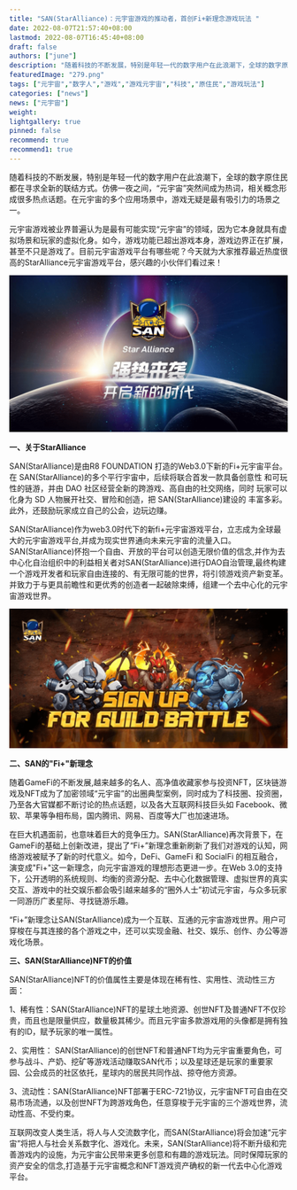 ```yaml
---
title: "SAN(StarAlliance)：元宇宙游戏的推动者，首创Fi+新理念游戏玩法 "
date: 2022-08-07T21:57:40+08:00
lastmod: 2022-08-07T16:45:40+08:00
draft: false
authors: ["june"]
description: "随着科技的不断发展，特别是年轻一代的数字用户在此浪潮下，全球的数字原住民都在寻求全新的联结方式。仿佛一夜之间，“元宇宙”突然间成为热词，相关概念形成很多热点话题。在元宇宙的多个应用场景中，游戏无疑是最有吸引力的场景之一。"
featuredImage: "279.png"
tags: ["元宇宙","数字人","游戏","游戏元宇宙","科技","原住民","游戏玩法"]
categories: ["news"]
news: ["元宇宙"]
weight: 
lightgallery: true
pinned: false
recommend: true
recommend1: true
---
```


随着科技的不断发展，特别是年轻一代的数字用户在此浪潮下，全球的数字原住民都在寻求全新的联结方式。仿佛一夜之间，“元宇宙”突然间成为热词，相关概念形成很多热点话题。在元宇宙的多个应用场景中，游戏无疑是最有吸引力的场景之一。

元宇宙游戏被业界普遍认为是最有可能实现“元宇宙”的领域，因为它本身就具有虚拟场景和玩家的虚拟化身。如今，游戏功能已超出游戏本身，游戏边界正在扩展，甚至不只是游戏了。目前元宇宙游戏平台有哪些呢？今天就为大家推荐最近热度很高的StarAlliance元宇宙游戏平台，感兴趣的小伙伴们看过来！

![元宇宙](278.png)



**一、关于StarAlliance**

SAN(StarAlliance)是由R8 FOUNDATION 打造的Web3.0下新的Fi+元宇宙平台。在 SAN(StarAlliance)的多个平行宇宙中，后续将联合首发一款具备创意性 和可玩性的链游，并由 DAO 社区经营全新的跨游戏、高自由的社交网络，同时 玩家可以化身为 SD 人物展开社交、冒险和创造，把 SAN(StarAlliance)建设的 丰富多彩。此外，还鼓励玩家成立自己的公会，边玩边赚。

SAN(StarAlliance)作为web3.0时代下的新fi+元宇宙游戏平台，立志成为全球最大的元宇宙游戏平台,并成为现实世界通向未来元宇宙的流量入口。SAN(StarAlliance)怀抱一个自由、开放的平台可以创造无限价值的信念,并作为去中心化自治组织中的利益相关者对SAN(StarAlliance)进行DAO自治管理,最终构建一个游戏开发者和玩家自由连接的、有无限可能的世界，将引领游戏资产新变革。并致力于与更具前瞻性和更优秀的创造者一起破除束缚，组建一个去中心化的元宇宙游戏世界。

![img](279.png)



**二、SAN的"Fi+"新理念**

随着GameFi的不断发展,越来越多的名人、高净值收藏家参与投资NFT，区块链游戏及NFT成为了加密领域“元宇宙”的出圈典型案例，同时成为了科技圈、投资圈，乃至各大官媒都不断讨论的热点话题，以及各大互联网科技巨头如 Facebook、微软、苹果等争相布局，国内腾讯、网易、百度等大厂也加速进场。

在巨大机遇面前，也意味着巨大的竞争压力。SAN(StarAlliance)再次背景下，在GameFi的基础上创新改进，提出了“Fi+”新理念重新刷新了我们对游戏的认知，网络游戏被赋予了新的时代意义。如今，DeFi、GameFi 和 SocialFi 的相互融合，演变成"Fi+"这一新理念，向元宇宙游戏的理想形态更进一步。在Web 3.0的支持下，公开透明的系统规则、均衡的资源分配、去中心化数据管理、虚拟世界的真实交互、游戏中的社交娱乐都会吸引越来越多的“圈外人士”初试元宇宙，与众多玩家一同游历广袤星际、寻找链游乐趣。

“Fi+”新理念让SAN(StarAlliance)成为一个互联、互通的元宇宙游戏世界。用户可穿梭在与其连接的各个游戏之中，还可以实现金融、社交、娱乐、创作、办公等游戏化场景。

**三、SAN(StarAlliance)NFT的价值**

SAN(StarAlliance)NFT的价值属性主要是体现在稀有性、实用性、流动性三方面：

1、稀有性：SAN(StarAlliance)NFT的星球土地资源、创世NFT及普通NFT不仅珍贵，而且也是限量供应，数量极其稀少。而且元宇宙多款游戏用的头像都是拥有独有的ID，赋予玩家的唯一属性。

2、实用性： SAN(StarAlliance)的创世NFT和普通NFT均为元宇宙重要角色，可参与战斗、产奶、挖矿等游戏活动赚取SAN代币；以及星球还是玩家的重要家园、公会成员的社区依托，星球内的居民共同作战、掠夺他方资源。

3、流动性：SAN(StarAlliance)NFT部署于ERC-721协议，元宇宙NFT可自由在交易市场流通，以及创世NFT为跨游戏角色，任意穿梭于元宇宙的三个游戏世界，流动性高、不受约束。

互联网改变人类生活，将人与人交流数字化，而SAN(StarAlliance)将会加速“元宇宙”将把人与社会关系数字化、游戏化。未来，SAN(StarAlliance)将不断升级和完善游戏内的设施，为元宇宙公民带来更多创意和有趣的游戏玩法。同时保障玩家的资产安全的信念,打造基于元宇宙概念和NFT游戏资产确权的新一代去中心化游戏平台。